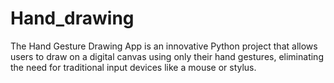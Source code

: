 # Hand_drawing
The Hand Gesture Drawing App is an innovative Python project that allows users to draw on a digital canvas using only their hand gestures, eliminating the need for traditional input devices like a mouse or stylus.
